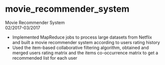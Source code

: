 # movie_recommender_system

Movie Recommender System                                             
02/2017-03/2017
* Implemented MapReduce jobs to process large datasets from Netflix and built a movie recommender system according to users rating history
* Used the item-based collaborative filtering algorithm, obtained and merged users rating matrix and the items co-occurrence matrix to get a recommended list for each user
